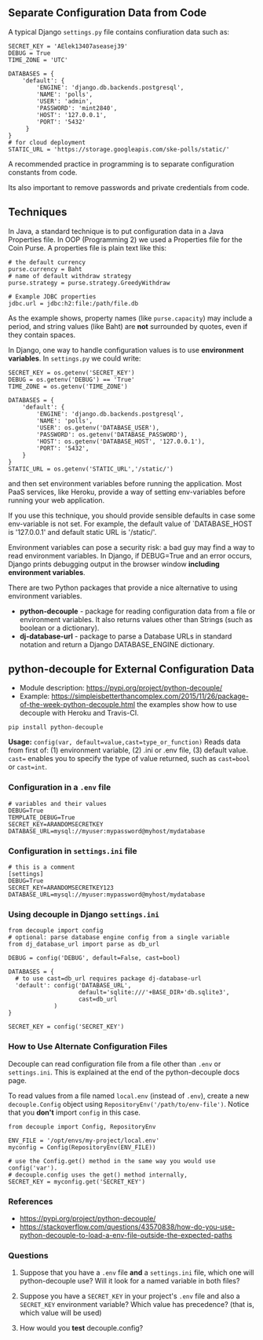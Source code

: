 ## Separate Configuration Data from Code

A typical Django `settings.py` file contains confiuration data such as:

```
SECRET_KEY = 'AElek13407aseasej39'
DEBUG = True
TIME_ZONE = 'UTC'

DATABASES = {
    'default': {
        'ENGINE': 'django.db.backends.postgresql',
        'NAME': 'polls',
        'USER': 'admin',
        'PASSWORD': 'mint2840',
        'HOST': '127.0.0.1',
        'PORT': '5432'
     }
}
# for cloud deployment
STATIC_URL = 'https://storage.googleapis.com/ske-polls/static/'
```

A recommended practice in programming is to separate configuration constants from code.

Its also important to remove passwords and private credentials from code.

## Techniques

In Java, a standard technique is to put configuration data in a Java Properties
file.  In OOP (Programming 2) we used a Properties file for the Coin Purse.
A properties file is plain text like this:
```
# the default currency
purse.currency = Baht
# name of default withdraw strategy
purse.strategy = purse.strategy.GreedyWithdraw

# Example JDBC properties
jdbc.url = jdbc:h2:file:/path/file.db
```
As the example shows, property names (like `purse.capacity`) may include a period, and string values (like Baht) are **not** surrounded by quotes, even if they contain spaces.

In Django, one way to handle configuration values is to use **environment variables**.  In `settings.py` we could write:
```
SECRET_KEY = os.getenv('SECRET_KEY')
DEBUG = os.getenv('DEBUG') == 'True'
TIME_ZONE = os.getenv('TIME_ZONE')

DATABASES = {
    'default': {
        'ENGINE': 'django.db.backends.postgresql',
        'NAME': 'polls',
        'USER': os.getenv('DATABASE_USER'),
        'PASSWORD': os.getenv('DATABASE_PASSWORD'),
        'HOST': os.getenv('DATABASE_HOST', '127.0.0.1'),
        'PORT': '5432',
	}
}
STATIC_URL = os.getenv('STATIC_URL','/static/')
```
and then set environment variables before running the application.
Most PaaS services, like Heroku, provide a way of setting env-variables
before running your web application.

If you use this technique, you should provide sensible defaults in case
some env-variable is not set.  For example, the default value of `DATABASE_HOST	 is '127.0.0.1' and default static URL is '/static/'.

Environment variables can pose a security risk: a bad guy may find a way to read environment variables.  In Django, if DEBUG=True and an error occurs, Django prints debugging output in the browser window **including environment variables**.

There are two Python packages that provide a nice alternative to using environment variables.

* **python-decouple** - package for reading configuration data from a file or environment variables.  It also returns values other than Strings (such as boolean or a dictionary).
* **dj-database-url** - package to parse a Database URLs in standard notation and return a Django DATABASE_ENGINE dictionary.


## python-decouple for External Configuration Data

* Module description: https://pypi.org/project/python-decouple/
* Example: https://simpleisbetterthancomplex.com/2015/11/26/package-of-the-week-python-decouple.html 
the examples show how to use decouple with Heroku and Travis-CI.

```
pip install python-decouple
```

**Usage:**
`config(var, default=value,cast=type_or_function)` Reads data from first of: (1) environment variable, (2) .ini or .env file, (3) default value. `cast=` enables you to specify the type of value returned, such as `cast=bool` or `cast=int`.

### Configuration in a `.env` file
```
# variables and their values
DEBUG=True
TEMPLATE_DEBUG=True
SECRET_KEY=ARANDOMSECRETKEY
DATABASE_URL=mysql://myuser:mypassword@myhost/mydatabase
```

### Configuration in `settings.ini` file

```
# this is a comment
[settings]
DEBUG=True
SECRET_KEY=ARANDOMSECRETKEY123
DATABASE_URL=mysql://myuser:mypassword@myhost/mydatabase
```

### Using decouple in Django `settings.ini`

```
from decouple import config
# optional: parse database engine config from a single variable
from dj_database_url import parse as db_url

DEBUG = config('DEBUG', default=False, cast=bool)

DATABASES = {
  # to use cast=db_url requires package dj-database-url
  'default': config('DATABASE_URL', 
                    default='sqlite:///'+BASE_DIR+'db.sqlite3',
                    cast=db_url
             ) 
}

SECRET_KEY = config('SECRET_KEY')
```

### How to Use Alternate Configuration Files

Decouple can read configuration file from a file other than `.env` or `settings.ini`.  This is explained at the end of the python-decouple docs page.

To read values from a file named `local.env` (instead of `.env`), 
create a new `decouple.Config` object using `RepositoryEnv('/path/to/env-file')`.  Notice that you **don't** import `config` in this case.
```
from decouple import Config, RepositoryEnv

ENV_FILE = '/opt/envs/my-project/local.env'
myconfig = Config(RepositoryEnv(ENV_FILE))

# use the Config.get() method in the same way you would use config('var').
# decouple.config uses the get() method internally, 
SECRET_KEY = myconfig.get('SECRET_KEY')
```

### References 

* https://pypi.org/project/python-decouple/
* https://stackoverflow.com/questions/43570838/how-do-you-use-python-decouple-to-load-a-env-file-outside-the-expected-paths


### Questions

1. Suppose that you have a `.env` file **and** a `settings.ini` file,  which one will python-decouple use?  Will it look for a named variable in both files?

2. Suppose you have a `SECRET_KEY` in your project's `.env` file and also a `SECRET_KEY` environment variable?  Which value has precedence? (that is, which value will be used)

3. How would you **test** decouple.config?
